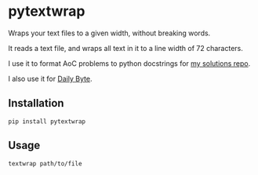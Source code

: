 # pytextwrap

Wraps your text files to a given width, without breaking words.

It reads a text file, and wraps all text in it to a line width of 72 characters.

I use it to format AoC problems to python docstrings for [my solutions repo][1].

I also use it for [Daily Byte][2].

## Installation

```console
pip install pytextwrap
```

## Usage

```console
textwrap path/to/file
```

[1]: https://github.com/tusharsadhwani/aoc2020
[2]: https://github.com/tusharsadhwani/daily_byte
